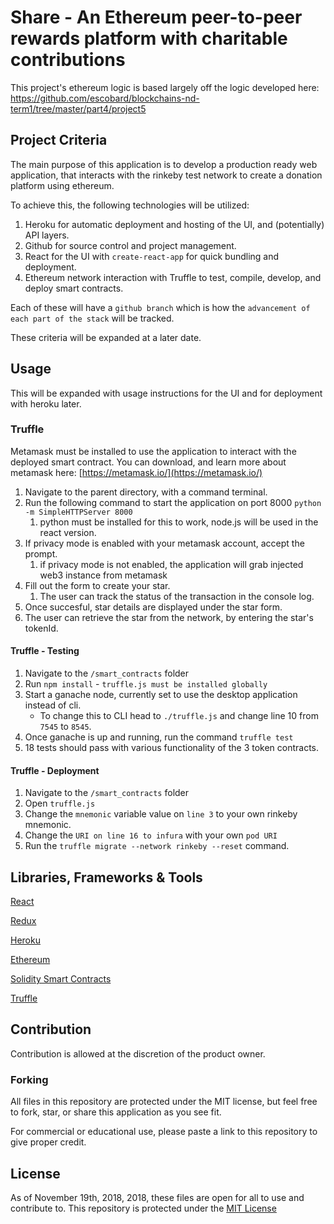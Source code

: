 # Share - An Ethereum peer-to-peer rewards platform with charitable contributions 

This project's ethereum logic is based largely off the logic developed here: https://github.com/escobard/blockchains-nd-term1/tree/master/part4/project5

## Project Criteria

The main purpose of this application is to develop a production ready web application, that interacts with the rinkeby test network to create a donation platform using ethereum.

To achieve this, the following technologies will be utilized:

1) Heroku for automatic deployment and hosting of the UI, and (potentially) API layers.
2) Github for source control and project management.
2) React for the UI with `create-react-app` for quick bundling and deployment.
3) Ethereum network interaction with Truffle to test, compile, develop, and deploy smart contracts.

Each of these will have a `github branch` which is how the `advancement of each part of the stack` will be tracked.

These criteria will be expanded at a later date.

## Usage

This will be expanded with usage instructions for the UI and for deployment with heroku later.

### Truffle

Metamask must be installed to use the application to interact with the deployed smart contract. 
You can download, and learn more about metamask here: [https://metamask.io/](https://metamask.io/)

1) Navigate to the parent directory, with a command terminal.
2) Run the following command to start the application on port 8000 `python -m SimpleHTTPServer 8000`
    1) python must be installed for this to work, node.js will be used in the react version.
3) If privacy mode is enabled with your metamask account, accept the prompt.
    1) if privacy mode is not enabled, the application will grab injected web3 instance from metamask
4) Fill out the form to create your star.
    1) The user can track the status of the transaction in the console log.
5) Once succesful, star details are displayed under the star form.
6) The user can retrieve the star from the network, by entering the star's tokenId.

#### Truffle - Testing

1) Navigate to the `/smart_contracts` folder
1) Run `npm install` - `truffle.js must be installed globally`
2) Start a ganache node, currently set to use the desktop application instead of cli.
    - To change this to CLI head to `./truffle.js` and change line 10 from `7545` to `8545`.
3) Once ganache is up and running, run the command `truffle test`
4) 18 tests should pass with various functionality of the 3 token contracts. 

#### Truffle -  Deployment

1) Navigate to the `/smart_contracts` folder
2) Open `truffle.js`
3) Change the `mnemonic` variable value on `line 3` to your own rinkeby mnemonic.
4) Change the `URI on line 16 to infura` with your own `pod URI`
5) Run the `truffle migrate --network rinkeby --reset` command.

## Libraries, Frameworks & Tools

[React](https://reactjs.org/)

[Redux](https://redux.js.org/)

[Heroku](https://www.heroku.com/)

[Ethereum](https://www.ethereum.org/)

[Solidity Smart Contracts](https://github.com/ethereum/solidity)

[Truffle](https://truffleframework.com/)

## Contribution

Contribution is allowed at the discretion of the product owner.

### Forking

All files in this repository are protected under the MIT license, but feel free to fork, star, or share this application as you see fit.

For commercial or educational use, please paste a link to this repository to give proper credit.

## License

As of November 19th, 2018, 2018, these files are open for all to use and contribute to. This repository is protected under the [MIT License](http://choosealicense.com/licenses/)